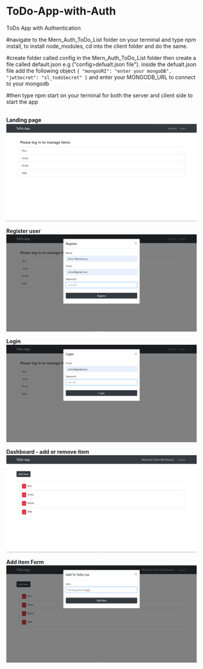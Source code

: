 # ToDo-App-with-Auth
ToDo App with Authentication 

#navigate to the Mern_Auth_ToDo_List folder on your terminal and
type npm install, to install node_modules, cd into the client folder and do the same.

#create folder called config in the Mern_Auth_ToDo_List folder then create a file called default.json e.g ("config>defualt.json file"). inside the defualt.json file add the following object `
{
  "mongoURI": "enter your mongoDB",
  "jwtSecret": "sl_todoSecret"
}
` and enter your MONGODB_URL to connect to your mongodb

#then type npm start on your terminal for both the server and client side to start the app
<br/>
<br/>

<b>Landing page</b>
![](ReadMe.md/slide%20(1).png)

<b>Register user</b>
![](ReadMe.md/slide%20(2).png)

<b>Login</b>
![](ReadMe.md/slide%20(3).png)

<b>Dashboard - add or remove item</b>
![](ReadMe.md/slide%20(4).png)

<b>Add item Form</b>
![](ReadMe.md/slide%20(5).png)
